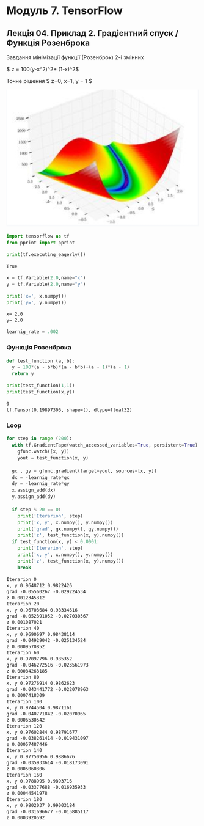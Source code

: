 # Модуль 7. TensorFlow
## Лекція 04. Приклад 2. Градієнтний спуск /  Функція Розенброка

Завдання мінімізації функції (Розенброк) 2-і змінних

$ z = 100(y-x^2)^2+ (1-x)^2$

Точне рішення $ z=0, x=1, y = 1 $

![jpg](Im_Rosen.jpg)



```python
import tensorflow as tf
from pprint import pprint
```


```python
print(tf.executing_eagerly())
```

    True



```python
x = tf.Variable(2.0,name="x")
y = tf.Variable(2.0,name="y")
```


```python
print('x=', x.numpy())
print('y=', y.numpy())
```

    x= 2.0
    y= 2.0



```python
learnig_rate = .002
```

### Функція Розенброка


```python
def test_function (a, b):
  y = 100*(a - b*b)*(a - b*b)+(a - 1)*(a - 1)
  return y
```


```python
print(test_function(1,1))
print(test_function(x,y))
```

    0
    tf.Tensor(0.19897306, shape=(), dtype=float32)


### Loop


```python
for step in range (200):
  with tf.GradientTape(watch_accessed_variables=True, persistent=True) as gfunc:
    gfunc.watch([x, y])
    yout = test_function(x, y)

  gx , gy = gfunc.gradient(target=yout, sources=[x, y])
  dx = -learnig_rate*gx
  dy = -learnig_rate*gy
  x.assign_add(dx)
  y.assign_add(dy)

  if step % 20 == 0:
    print('Iterarion', step)
    print('x, y', x.numpy(), y.numpy())
    print('grad', gx.numpy(), gy.numpy())
    print('z', test_function(x, y).numpy())
  if test_function(x, y) < 0.0001:
    print('Iterarion', step)
    print('x, y', x.numpy(), y.numpy())
    print('z', test_function(x, y).numpy())
    break

```

    Iterarion 0
    x, y 0.9648712 0.9822426
    grad -0.05560267 -0.029224534
    z 0.0012345312
    Iterarion 20
    x, y 0.96703684 0.98334616
    grad -0.052391052 -0.027030367
    z 0.001087021
    Iterarion 40
    x, y 0.9690697 0.98438114
    grad -0.04929042 -0.025134524
    z 0.0009570852
    Iterarion 60
    x, y 0.97097796 0.985352
    grad -0.046272516 -0.023561973
    z 0.00084263185
    Iterarion 80
    x, y 0.97276914 0.9862623
    grad -0.043441772 -0.022078963
    z 0.0007418309
    Iterarion 100
    x, y 0.9744504 0.9871161
    grad -0.040771842 -0.02070965
    z 0.0006530542
    Iterarion 120
    x, y 0.97602844 0.98791677
    grad -0.038261414 -0.019431097
    z 0.00057487446
    Iterarion 140
    x, y 0.97750956 0.9886676
    grad -0.035933614 -0.018173091
    z 0.0005060306
    Iterarion 160
    x, y 0.9788995 0.9893716
    grad -0.03377688 -0.016935933
    z 0.00044541978
    Iterarion 180
    x, y 0.9802037 0.99003184
    grad -0.031696677 -0.015885117
    z 0.0003920592



```python

```
